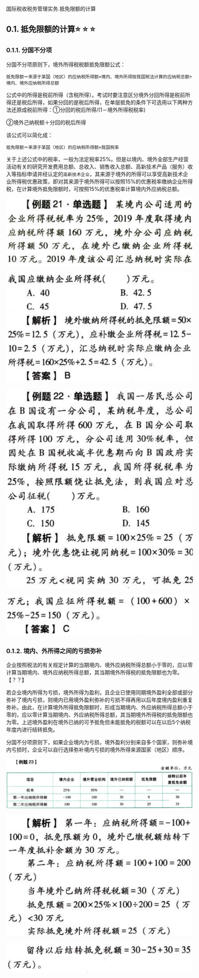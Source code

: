 国际税收税务管理实务.抵免限额的计算

## 0.1. 抵免限额的计算:star: :star: :star: 

### 0.1.1. 分国不分项

分国不分项原则下，境外所得税税额抵免限额公式：

```
抵免限额＝来源于某国（地区）的应纳税所得额×境内、境外所得按我国税法计算的应纳税总额÷境内、境外应纳税所得总额
```
公式中的所得是税前所得（含税所得）。考试时要注意区分境外分回所得是税前所得还是税后所得，如果分回的是税后所得，在单层抵免的条件下可选用以下两种方法还原成税前所得：①分回的税后所得/(1－境外所得税税率)

②境外己纳税额＋分回的税后所得

该公式可以简化成：

```
抵免限额＝来源于某国（地区）的应纳税所得额×我国税率
```
关于上述公式中的税率，一般为法定税率25%。但是以境内、境外全部生产经营活动有关的研究开发费用总额、总收入、销售收入总额、高新技术产品（服务）收入等指标申请并经认定的`高新技术企业`，其来源于境外的所得可以享受高新技术企业所得税优惠政策，即对其来源于境外所得可以按照15%的优惠税率缴纳企业所得税，在计算境外抵免限额时，可按照15%的优惠税率计算境内外应纳税总额。

![](media/531f36b14b05483c64e48cd40ffbc2c7.png)

![](media/030e6655464d68bfca3a98c2692040ff.png)

![](media/b0808c0246fb7562d8556f302ee19fde.png)

![](media/18bfddc228c9906a818a6f7996a53178.png)

### 0.1.2. 境内、外所得之间的亏损弥补

企业按照税法的有关规定计算的当期境内、境外应纳税所得总额小于零的，应以零计算当期境内、境外应纳税所得总额，其当期境外所得税的抵免限额也为零。【？？】

若企业境内所得为亏损，境外所得为盈利，且企业已使用同期境外盈利全部或部分弥补了境内亏损，则境内已用境外盈利弥补的亏损不得再用以后年度境内盈利重复弥补。由此，在计算境外所得抵免限额时，形成当期境内、外应纳税所得总额小于零的，应以零计算当期境内、外应纳税所得总额，其当期境外所得税的抵免限额也为零。上述境外盈利在境外已纳的可予抵免但未能抵免的税额可以在以后5个纳税年度内进行结转抵免。

分国不分项原则下，如果企业境内为亏损，境外盈利分别来自多个国家，则弥补境内亏损时，企业可以自行选择弥补境内亏损的境外所得来源国家（地区）顺序。

![](media/c189423b91f2762100d8f1072509cf6a.png)

![](media/bec9a710c1c9063a5542542cf736be76.png)

![](media/e6ea98742a1cfdb5ab13e02c0c8c83bc.png)
